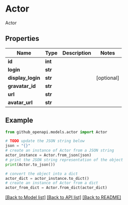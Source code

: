 # Actor

Actor

## Properties

Name | Type | Description | Notes
------------ | ------------- | ------------- | -------------
**id** | **int** |  | 
**login** | **str** |  | 
**display_login** | **str** |  | [optional] 
**gravatar_id** | **str** |  | 
**url** | **str** |  | 
**avatar_url** | **str** |  | 

## Example

```python
from github_openapi.models.actor import Actor

# TODO update the JSON string below
json = "{}"
# create an instance of Actor from a JSON string
actor_instance = Actor.from_json(json)
# print the JSON string representation of the object
print(Actor.to_json())

# convert the object into a dict
actor_dict = actor_instance.to_dict()
# create an instance of Actor from a dict
actor_from_dict = Actor.from_dict(actor_dict)
```
[[Back to Model list]](../README.md#documentation-for-models) [[Back to API list]](../README.md#documentation-for-api-endpoints) [[Back to README]](../README.md)


